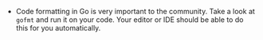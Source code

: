 - Code formatting in Go is very important to the community. Take a look at `gofmt` and run it on your code. Your editor or IDE should be able to do this for you automatically.
